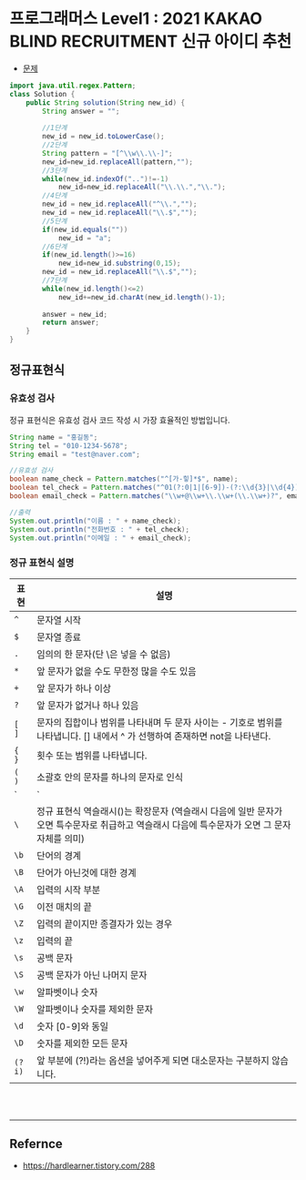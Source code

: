 # 프로그래머스 Level1 : 2021 KAKAO BLIND RECRUITMENT 신규 아이디 추천



- [문제](https://programmers.co.kr/learn/courses/30/lessons/72410)

```java
import java.util.regex.Pattern;
class Solution {
    public String solution(String new_id) {
        String answer = "";
        
        //1단계
        new_id = new_id.toLowerCase();
        //2단계 
        String pattern = "[^\\w\\.\\-]";
        new_id=new_id.replaceAll(pattern,"");        
        //3단계 
        while(new_id.indexOf("..")!=-1)
            new_id=new_id.replaceAll("\\.\\.","\\.");        
        //4단계
        new_id = new_id.replaceAll("^\\.","");
        new_id = new_id.replaceAll("\\.$","");    
        //5단계 
        if(new_id.equals(""))
            new_id = "a";
        //6단계 
        if(new_id.length()>=16)
            new_id=new_id.substring(0,15);
        new_id = new_id.replaceAll("\\.$","");
        //7단계       
        while(new_id.length()<=2)
            new_id+=new_id.charAt(new_id.length()-1);
            
        answer = new_id;
        return answer;
    }
}
```

## 정규표현식

### 유효성 검사 
정규 표현식은 유효성 검사 코드 작성 시 가장 효율적인 방법입니다.

```java
String name = "홍길동";
String tel = "010-1234-5678";
String email = "test@naver.com";

//유효성 검사
boolean name_check = Pattern.matches("^[가-힣]*$", name);
boolean tel_check = Pattern.matches("^01(?:0|1|[6-9])-(?:\\d{3}|\\d{4})-\\d{4}$", tel);
boolean email_check = Pattern.matches("\\w+@\\w+\\.\\w+(\\.\\w+)?", email);

//출력
System.out.println("이름 : " + name_check);
System.out.println("전화번호 : " + tel_check);
System.out.println("이메일 : " + email_check);
```

### 정규 표현식	설명
|표현| 설명|
|---|---|
|`^`   |문자열 시작|
|`$`   |문자열 종료|
|`.`   |임의의 한 문자(단 \은 넣을 수 없음)|
|`*`   |앞 문자가 없을 수도 무한정 많을 수도 있음|
|`+`   |앞 문자가 하나 이상|
|`?`   |앞 문자가 없거나 하나 있음|
|`[ ]` |문자의 집합이나 범위를 나타내며 두 문자 사이는 - 기호로 범위를 나타냅니다. [] 내에서 ^ 가 선행하여 존재하면 not을 나타낸다.|
|`{ }` |횟수 또는 범위를 나타냅니다.|
|`( )` |소괄호 안의 문자를 하나의 문자로 인식|
|`|`   |패턴 안에서 or 연산을 수행할 때 사용|
|`\`	|정규 표현식 역슬래시(\)는 확장문자 (역슬래시 다음에 일반 문자가 오면 특수문자로 취급하고 역슬래시 다음에 특수문자가 오면 그 문자 자체를 의미)|
|`\b`	|단어의 경계|
|`\B`	|단어가 아닌것에 대한 경계|
|`\A`	|입력의 시작 부분|
|`\G`	|이전 매치의 끝|
|`\Z`	|입력의 끝이지만 종결자가 있는 경우|
|`\z`	|입력의 끝|
|`\s`	|공백 문자|
|`\S`	|공백 문자가 아닌 나머지 문자|
|`\w`	|알파벳이나 숫자|
|`\W`	|알파벳이나 숫자를 제외한 문자|
|`\d`	|숫자 [0-9]와 동일|
|`\D`	|숫자를 제외한 모든 문자|
|`(?i)`	|앞 부분에 (?!)라는 옵션을 넣어주게 되면 대소문자는 구분하지 않습니다.|

<br>
<br>

- - -
## Refernce
- <https://hardlearner.tistory.com/288>